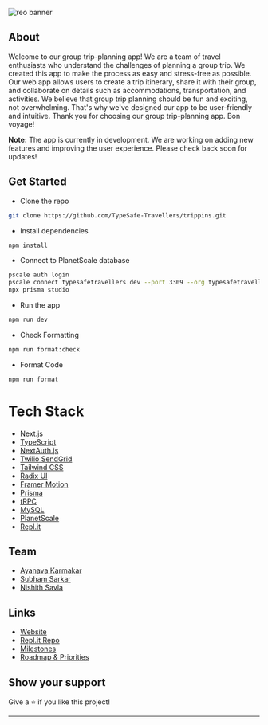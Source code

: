 ![reo banner](https://socialify.git.ci/TypeSafe-Travellers/trippins/image?description=1&font=Raleway&forks=1&issues=1&name=1&pattern=Solid&pulls=1&stargazers=1&theme=Dark)

## About

Welcome to our group trip-planning app! We are a team of travel enthusiasts who understand the challenges of planning a group trip. We created this app to make the process as easy and stress-free as possible. Our web app allows users to create a trip itinerary, share it with their group, and collaborate on details such as accommodations, transportation, and activities. We believe that group trip planning should be fun and exciting, not overwhelming. That's why we've designed our app to be user-friendly and intuitive. Thank you for choosing our group trip-planning app. Bon voyage!

**Note:** The app is currently in development. We are working on adding new features and improving the user experience. Please check back soon for updates!

## Get Started

- Clone the repo

```bash
git clone https://github.com/TypeSafe-Travellers/trippins.git
```

- Install dependencies

```bash
npm install
```

- Connect to PlanetScale database

```bash
pscale auth login
pscale connect typesafetravellers dev --port 3309 --org typesafetravellers
npx prisma studio
```

- Run the app

```bash
npm run dev
```

- Check Formatting

```bash
npm run format:check
```

- Format Code

```bash
npm run format
```

# Tech Stack

- [Next.js](https://nextjs.org/)
- [TypeScript](https://www.typescriptlang.org/)
- [NextAuth.js](https://next-auth.js.org/)
- [Twilio SendGrid](https://sendgrid.com/)
- [Tailwind CSS](https://tailwindcss.com/)
- [Radix UI](https://www.radix-ui.com/)
- [Framer Motion](https://www.framer.com/motion/)
- [Prisma](https://www.prisma.io/)
- [tRPC](https://trpc.io/)
- [MySQL](https://www.mysql.com/)
- [PlanetScale](https://planetscale.com/)
- [Repl.it](https://replit.com/)

## Team

- [Ayanava Karmakar](https://github.com/AyanavaKarmakar)
- [Subham Sarkar](https://github.com/ssarkar551)
- [Nishith Savla](https://github.com/Nishith-Savla)

## Links

- [Website](https://trippins.ayanavakarmakar.repl.co)
- [Repl.it Repo](https://replit.com/@AyanavaKarmakar/trippins?v=1)
- [Milestones](https://github.com/TypeSafe-Travellers/App/milestones)
- [Roadmap & Priorities](https://github.com/TypeSafe-Travellers/App/projects?query=is%3Aopen)

## Show your support

Give a ⭐️ if you like this project!

---
